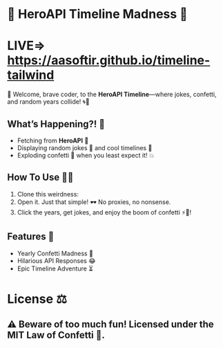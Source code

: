 # 🚀 HeroAPI Timeline Madness 🎉

# LIVE=> https://aasoftir.github.io/timeline-tailwind

👋 Welcome, brave coder, to the **HeroAPI Timeline**—where jokes, confetti, and random years collide! 🌀🎊

## What’s Happening?! 🤯

- Fetching from **HeroAPI** 📡
- Displaying random jokes 🤣 and cool timelines 📅
- Exploding confetti 🎉 when you least expect it! 💥

## How To Use 🧙‍♂️

1. Clone this weirdness:
2. Open it. Just that simple! 🕶️ No proxies, no nonsense.
3. Click the years, get jokes, and enjoy the boom of confetti ⚡️🎊!

## Features 🌈

- Yearly Confetti Madness 🎉
- Hilarious API Responses 😂
- Epic Timeline Adventure ⏳

# License ⚖️

## ⚠️ Beware of too much fun! Licensed under the MIT Law of Confetti 🎈.
